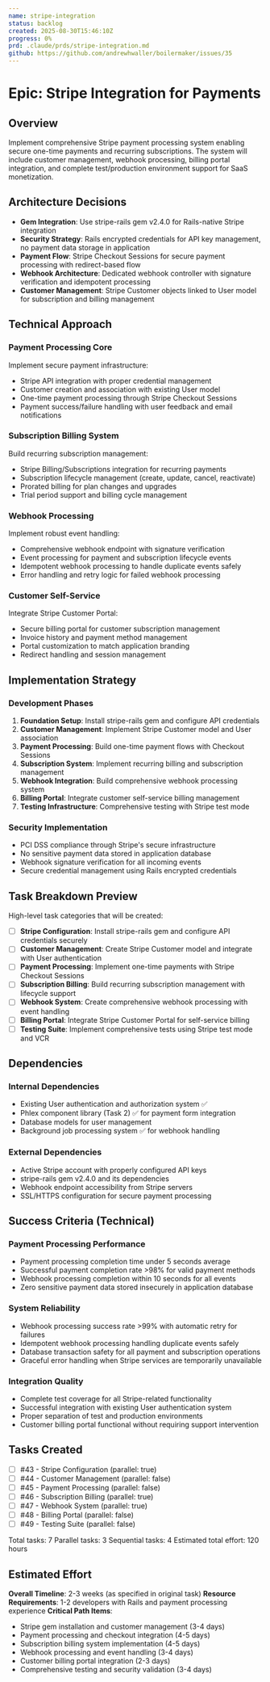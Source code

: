```yaml
---
name: stripe-integration
status: backlog
created: 2025-08-30T15:46:10Z
progress: 0%
prd: .claude/prds/stripe-integration.md
github: https://github.com/andrewhwaller/boilermaker/issues/35
---
```


# Epic: Stripe Integration for Payments

## Overview

Implement comprehensive Stripe payment processing system enabling secure one-time payments and recurring subscriptions. The system will include customer management, webhook processing, billing portal integration, and complete test/production environment support for SaaS monetization.

## Architecture Decisions

- **Gem Integration**: Use stripe-rails gem v2.4.0 for Rails-native Stripe integration
- **Security Strategy**: Rails encrypted credentials for API key management, no payment data storage in application
- **Payment Flow**: Stripe Checkout Sessions for secure payment processing with redirect-based flow
- **Webhook Architecture**: Dedicated webhook controller with signature verification and idempotent processing
- **Customer Management**: Stripe Customer objects linked to User model for subscription and billing management

## Technical Approach

### Payment Processing Core
Implement secure payment infrastructure:
- Stripe API integration with proper credential management
- Customer creation and association with existing User model
- One-time payment processing through Stripe Checkout Sessions
- Payment success/failure handling with user feedback and email notifications

### Subscription Billing System
Build recurring subscription management:
- Stripe Billing/Subscriptions integration for recurring payments
- Subscription lifecycle management (create, update, cancel, reactivate)
- Prorated billing for plan changes and upgrades
- Trial period support and billing cycle management

### Webhook Processing
Implement robust event handling:
- Comprehensive webhook endpoint with signature verification
- Event processing for payment and subscription lifecycle events
- Idempotent webhook processing to handle duplicate events safely
- Error handling and retry logic for failed webhook processing

### Customer Self-Service
Integrate Stripe Customer Portal:
- Secure billing portal for customer subscription management
- Invoice history and payment method management
- Portal customization to match application branding
- Redirect handling and session management

## Implementation Strategy

### Development Phases
1. **Foundation Setup**: Install stripe-rails gem and configure API credentials
2. **Customer Management**: Implement Stripe Customer model and User association
3. **Payment Processing**: Build one-time payment flows with Checkout Sessions
4. **Subscription System**: Implement recurring billing and subscription management
5. **Webhook Integration**: Build comprehensive webhook processing system
6. **Billing Portal**: Integrate customer self-service billing management
7. **Testing Infrastructure**: Comprehensive testing with Stripe test mode

### Security Implementation
- PCI DSS compliance through Stripe's secure infrastructure
- No sensitive payment data stored in application database
- Webhook signature verification for all incoming events
- Secure credential management using Rails encrypted credentials

## Task Breakdown Preview

High-level task categories that will be created:
- [ ] **Stripe Configuration**: Install stripe-rails gem and configure API credentials securely
- [ ] **Customer Management**: Create Stripe Customer model and integrate with User authentication
- [ ] **Payment Processing**: Implement one-time payments with Stripe Checkout Sessions
- [ ] **Subscription Billing**: Build recurring subscription management with lifecycle support
- [ ] **Webhook System**: Create comprehensive webhook processing with event handling
- [ ] **Billing Portal**: Integrate Stripe Customer Portal for self-service billing
- [ ] **Testing Suite**: Implement comprehensive tests using Stripe test mode and VCR

## Dependencies

### Internal Dependencies
- Existing User authentication and authorization system ✅
- Phlex component library (Task 2) ✅ for payment form integration
- Database models for user management
- Background job processing system ✅ for webhook handling

### External Dependencies
- Active Stripe account with properly configured API keys
- stripe-rails gem v2.4.0 and its dependencies
- Webhook endpoint accessibility from Stripe servers
- SSL/HTTPS configuration for secure payment processing

## Success Criteria (Technical)

### Payment Processing Performance
- Payment processing completion time under 5 seconds average
- Successful payment completion rate >98% for valid payment methods
- Webhook processing completion within 10 seconds for all events
- Zero sensitive payment data stored insecurely in application database

### System Reliability
- Webhook processing success rate >99% with automatic retry for failures
- Idempotent webhook processing handling duplicate events safely
- Database transaction safety for all payment and subscription operations
- Graceful error handling when Stripe services are temporarily unavailable

### Integration Quality
- Complete test coverage for all Stripe-related functionality
- Successful integration with existing User authentication system
- Proper separation of test and production environments
- Customer billing portal functional without requiring support intervention

## Tasks Created
- [ ] #43 - Stripe Configuration (parallel: true)
- [ ] #44 - Customer Management (parallel: false)
- [ ] #45 - Payment Processing (parallel: false)
- [ ] #46 - Subscription Billing (parallel: true)
- [ ] #47 - Webhook System (parallel: true)
- [ ] #48 - Billing Portal (parallel: false)
- [ ] #49 - Testing Suite (parallel: false)

Total tasks: 7
Parallel tasks: 3
Sequential tasks: 4
Estimated total effort: 120 hours

## Estimated Effort

**Overall Timeline**: 2-3 weeks (as specified in original task)
**Resource Requirements**: 1-2 developers with Rails and payment processing experience
**Critical Path Items**:
- Stripe gem installation and customer management (3-4 days)
- Payment processing and checkout integration (4-5 days)
- Subscription billing system implementation (4-5 days)
- Webhook processing and event handling (3-4 days)
- Customer billing portal integration (2-3 days)
- Comprehensive testing and security validation (3-4 days)
